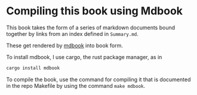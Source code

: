 # Compiling this book using Mdbook

This book takes the form of a series of markdown documents bound together by links from an index defined in `Summary.md`.

These get rendered by [mdbook](https://rust-lang.github.io/mdBook/) into book form.

To install mdbook, I use cargo, the rust package manager, as in

```bash
cargo install mdbook
```

To compile the book, use the command for compiling it that is documented in the repo Makefile by using the command `make mdbook`.
